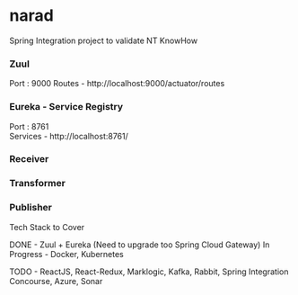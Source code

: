 # narad
Spring Integration project to validate NT KnowHow

### Zuul
Port : 9000
Routes - http://localhost:9000/actuator/routes 

### Eureka - Service Registry
Port : 8761  
Services - http://localhost:8761/  


### Receiver



### Transformer
### Publisher

Tech Stack to Cover 

DONE - Zuul + Eureka (Need to upgrade too Spring Cloud Gateway)
In Progress - Docker, Kubernetes

TODO - ReactJS, React-Redux, Marklogic, Kafka, Rabbit, Spring Integration
Concourse, Azure, Sonar
